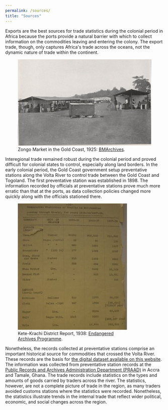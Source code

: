 ```yaml
---
permalink: /sources/
title: "Sources"
---
```


Exports are the best sources for trade statistics during the colonial period in Africa because the ports provide a natural barrier with which to collect information on the commodities leaving and entering the colony. The export trade, though, only captures Africa's trade across the oceans, not the dynamic nature of trade within the continent.

<figure class="align-center">
  <img src="../assets/images/zongo-market-kumasi.jpg" alt="Zongo Market in the Gold Coast">
  <figcaption>Zongo Market in the Gold Coast, 1925: <a href="http://www.bmarchives.org/items/show/70290">BMArchives</a>.</figcaption>
</figure>

Interegional trade remained robust during the colonial period and proved difficult for colonial states to control, especially along land borders. In the early colonial period, the Gold Coast government setup preventative stations along the Volta River to control trade between the Gold Coast and Togoland. The first preventative station was established in 1898. The information recorded by officials at preventative stations prove much more erratic than that at the ports, as data collection policies changed more quickly along with the officials stationed there.

<figure style="width: 347px" class="align-center">
  <img src="../assets/images/traffic-merchandise.jpg" alt="A document with trade statistics from the Kete-Krachi District in the Gold Coast in 1937-1938">
  <figcaption>Kete-Krachi District Report, 1938: <a href="https://eap.bl.uk/archive-file/EAP541-1-3-57">Endangered Archives Programme</a>.</figcaption>
</figure>

Nonetheless, the records collected at preventative stations comprise an important historical source for commodities that crossed the Volta River. These records are the basis for [the digital dataset available on this website](https://cartyrya.github.io/volta-river-commodities/data/). The information was collected from preventative station records at the [Public Records and Archives Administration Department (PRAAD)](https://praad.gov.gh/) in Accra and Tamale, Ghana. The trade records include statistics on the types and amounts of goods carried by traders across the river. The statistics, however, are not a complete picture of trade in the region, as many traders avoided customs stations where the statistics were recorded. Nonetheless, the statistics illustrate trends in the internal trade that reflect wider political, economic, and social changes across the region.
